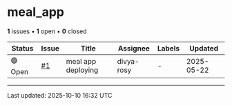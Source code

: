 # meal_app

**1** issues • **1** open • **0** closed

<table class="github-issue-table">
<thead>
<tr>
<th>Status</th>
<th>Issue</th>
<th>Title</th>
<th>Assignee</th>
<th>Labels</th>
<th>Updated</th>
</tr>
</thead>
<tbody>
<tr><td>🟢 Open</td><td><a href='./issue-1-meal-app-deploying.md'>#1</a></td><td>meal app deploying</td><td>divya-rosy</td><td>-</td><td>2025-05-22</td></tr>
</tbody>
</table>

---

Last updated: 2025-10-10 16:32 UTC